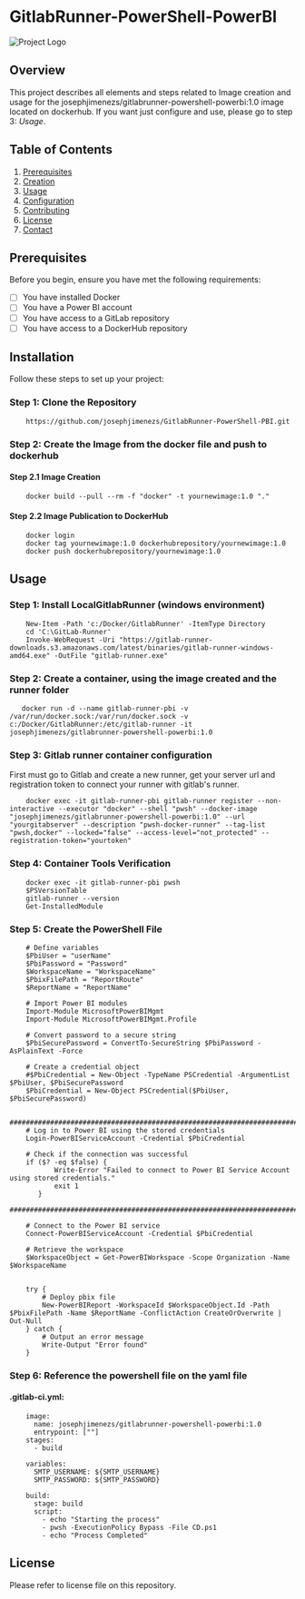 # GitlabRunner-PowerShell-PowerBI

![Project Logo](link-to-your-logo.png)

## Overview

This project describes all elements and steps related to Image creation and usage for the josephjimenezs/gitlabrunner-powershell-powerbi:1.0 image located on dockerhub.
If you want just configure and use, please go to step 3:  *Usage*.

## Table of Contents

1. [Prerequisites](#prerequisites)
2. [Creation](#creation)
3. [Usage](#usage)
4. [Configuration](#configuration)
5. [Contributing](#contributing)
6. [License](#license)
7. [Contact](#contact)

## Prerequisites

Before you begin, ensure you have met the following requirements:

- [ ] You have installed Docker
- [ ] You have a Power BI account
- [ ] You have access to a GitLab repository
- [ ] You have access to a DockerHub repository

## Installation

Follow these steps to set up your project:

### Step 1: Clone the Repository
        https://github.com/josephjimenezs/GitlabRunner-PowerShell-PBI.git

### Step 2: Create the Image from the docker file and push to dockerhub

#### Step 2.1 Image Creation
        docker build --pull --rm -f "docker" -t yournewimage:1.0 "." 
#### Step 2.2 Image Publication to DockerHub
        docker login
        docker tag yournewimage:1.0 dockerhubrepository/yournewimage:1.0
        docker push dockerhubrepository/yournewimage:1.0

## Usage

### Step 1: Install LocalGitlabRunner (windows environment)
        New-Item -Path 'c:/Docker/GitlabRunner' -ItemType Directory
        cd 'C:\GitLab-Runner'
        Invoke-WebRequest -Uri "https://gitlab-runner-downloads.s3.amazonaws.com/latest/binaries/gitlab-runner-windows-amd64.exe" -OutFile "gitlab-runner.exe"
        
### Step 2: Create a container, using the image created and the runner folder
       docker run -d --name gitlab-runner-pbi -v /var/run/docker.sock:/var/run/docker.sock -v c:/Docker/GitlabRunner:/etc/gitlab-runner -it josephjimenezs/gitlabrunner-powershell-powerbi:1.0

### Step 3: Gitlab runner container configuration
First must go to Gitlab and create a new runner, get your server url and registration token to connect your runner with gitlab's runner.

        docker exec -it gitlab-runner-pbi gitlab-runner register --non-interactive --executor "docker" --shell "pwsh" --docker-image "josephjimenezs/gitlabrunner-powershell-powerbi:1.0" --url "yourgitabserver" --description "pwsh-docker-runner" --tag-list "pwsh,docker" --locked="false" --access-level="not_protected" --registration-token="yourtoken"


### Step 4: Container Tools Verification
        docker exec -it gitlab-runner-pbi pwsh
        $PSVersionTable
        gitlab-runner --version
        Get-InstalledModule


### Step 5: Create the PowerShell File
        # Define variables
        $PbiUser = "userName"
        $PbiPassword = "Password"
        $WorkspaceName = "WorkspaceName"
        $PbixFilePath = "ReportRoute"
        $ReportName = "ReportName"

        # Import Power BI modules
        Import-Module MicrosoftPowerBIMgmt
        Import-Module MicrosoftPowerBIMgmt.Profile

        # Convert password to a secure string
        $PbiSecurePassword = ConvertTo-SecureString $PbiPassword -AsPlainText -Force

        # Create a credential object
        #$PbiCredential = New-Object -TypeName PSCredential -ArgumentList $PbiUser, $PbiSecurePassword
        $PbiCredential = New-Object PSCredential($PbiUser, $PbiSecurePassword)

        ##################################################################################
        # Log in to Power BI using the stored credentials
        Login-PowerBIServiceAccount -Credential $PbiCredential

        # Check if the connection was successful
        if ($? -eq $false) {
               Write-Error "Failed to connect to Power BI Service Account using stored credentials."
               exit 1
           }
        #################################################################################

        # Connect to the Power BI service
        Connect-PowerBIServiceAccount -Credential $PbiCredential

        # Retrieve the workspace
        $WorkspaceObject = Get-PowerBIWorkspace -Scope Organization -Name $WorkspaceName


        try {
            # Deploy pbix file
            New-PowerBIReport -WorkspaceId $WorkspaceObject.Id -Path $PbixFilePath -Name $ReportName -ConflictAction CreateOrOverwrite | Out-Null
        } catch {
            # Output an error message
            Write-Output "Error found"
        }


### Step 6: Reference the powershell file on the yaml file
#### .gitlab-ci.yml:

        image:
          name: josephjimenezs/gitlabrunner-powershell-powerbi:1.0
          entrypoint: [""]		
        stages:
          - build

        variables:
          SMTP_USERNAME: ${SMTP_USERNAME}
          SMTP_PASSWORD: ${SMTP_PASSWORD} 

        build:
          stage: build
          script:
            - echo "Starting the process"
            - pwsh -ExecutionPolicy Bypass -File CD.ps1  	
            - echo "Process Completed"


## License
Please refer to license file on this repository.
